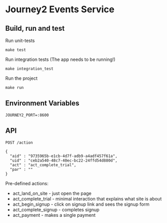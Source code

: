 # Journey2 Events Service

## Build, run and test

Run unit-tests

```
make test
```

Run integration tests (The app needs to be running!)
```
make integration_test
```

Run the project

```
make run
```

## Environment Variables

```
JOURNEY2_PORT=:8600
```

## API

```
POST /action

{
  "aid" : "9735965b-e1cb-4d7f-adb9-a4adf457f61a",
  "uid" : "ceb2a540-48c7-40ec-bc22-24ffd54d880d",
  "act" : "act_complete_trial",
  "par" : ""
}
```

Pre-defined actions:
- act_land_on_site - just open the page
- act_complete_trial - minimal interaction that explains what site is about
- act_begin_signup - click on signup link and sees the signup form
- act_complete_signup - completes signup
- act_payment - makes a single payment
